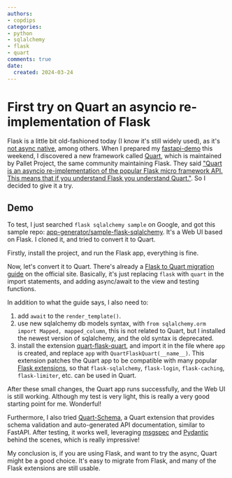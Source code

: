 ```yaml
---
authors:
- copdips
categories:
- python
- sqlalchemy
- flask
- quart
comments: true
date:
  created: 2024-03-24
---
```


# First try on Quart an asyncio re-implementation of Flask

Flask is a little bit old-fashioned today (I know it's still widely used), as it's [not async native](https://flask.palletsprojects.com/en/3.0.x/async-await/#when-to-use-quart-instead), among others. When I prepared my [fastapi-demo](https://github.com/copdips/fastapi-demo) this weekend, I discovered a new framework called [Quart](https://github.com/pallets/quart), which is maintained by Pallet Project, the same community maintaining Flask. They said ["Quart is an asyncio re-implementation of the popular Flask micro framework API. This means that if you understand Flask you understand Quart."](https://github.com/pallets/quart#relationship-with-flask). So I decided to give it a try.

<!-- more -->

## Demo

To test, I just searched `flask sqlalchemy sample` on Google, and got this sample repo: [app-generator/sample-flask-sqlalchemy](https://github.com/app-generator/sample-flask-sqlalchemy). It's a Web UI based on Flask. I cloned it, and tried to convert it to Quart.

Firstly, install the project, and run the Flask app, everything is fine.

Now, let's convert it to Quart. There's already a [Flask to Quart migration guide](https://quart.palletsprojects.com/en/latest/how_to_guides/flask_migration.html) on the official site. Basically, it's just replacing `flask` with `quart` in the import statements, and adding async/await to the view and testing functions.

In addition to what the guide says, I also need to:

1. add `await` to the `render_template()`.
2. use new sqlalchemy db models syntax, with `from sqlalchemy.orm import Mapped, mapped_column`, this is not related to Quart, but I installed the newest version of sqlalchemy, and the old syntax is deprecated.
3. install the extension [quart-flask-quart](https://github.com/pgjones/quart-flask-patch/), and import it in the file where `app` is created, and replace `app` with `QuartFlaskQuart(__name__)`. This extension patches the Quart app to be compatible with many popular [Flask extensions](https://github.com/pgjones/quart-flask-patch/#extensions-known-to-work), so that `flask-sqlalchemy`, `flask-login`, `flask-caching`, `flask-limiter`, etc. can be used in Quart.

After these small changes, the Quart app runs successfully, and the Web UI is still working. Although my test is very light, this is really a very good starting point for me. Wonderful!

Furthermore, I also tried [Quart-Schema](https://github.com/pgjones/quart-schema), a Quart extension that provides schema validation and auto-generated API documentation, similar to FastAPI. After testing, it works well, leveraging [msgspec](https://jcristharif.com/msgspec/) and [Pydantic](https://docs.pydantic.dev/) behind the scenes, which is really impressive!

My conclusion is, if you are using Flask, and want to try the async, Quart might be a good choice. It's easy to migrate from Flask, and many of the Flask extensions are still usable.
